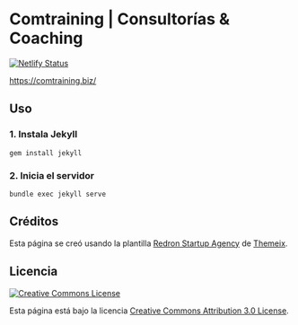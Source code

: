 # Comtraining | Consultorías & Coaching

[![Netlify Status](https://api.netlify.com/api/v1/badges/d5aa0045-cb9f-4495-b114-0a55d345a242/deploy-status)](https://app.netlify.com/sites/comtraining/deploys)

https://comtraining.biz/

## Uso

### 1. Instala Jekyll
```
gem install jekyll
```
### 2. Inicia el servidor
```
bundle exec jekyll serve
```

## Créditos

Esta página se creó usando la plantilla [Redron Startup Agency](https://preview.themeforest.net/item/redron-startup-agency-bootstrap-5-jekyll-theme/full_screen_preview/30557593?_ga=2.198238831.134922440.1620183772-933693064.1600738304&irgwc=1&clickid=0933YZxODxyNR1r3ibXTjWSmUkDyYwXENXHO1E0&iradid=275988&irpid=2305834&iradtype=ONLINE_TRACKING_LINK&irmptype=mediapartner&mp_value1=&utm_campaign=af_impact_radius_2305834&utm_medium=affiliate&utm_source=impact_radius) de [Themeix](https://themeix.com/).

## Licencia

<a rel="license" href="http://creativecommons.org/licenses/by/3.0/" class="license-button"><img alt="Creative Commons License" style="border-width:0" src="https://i.creativecommons.org/l/by/3.0/88x31.png"></a>

Esta página está bajo la licencia [Creative Commons Attribution 3.0 License](LICENSE).